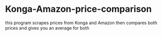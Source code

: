 # Konga-Amazon-price-comparison
this program scrapes prices from Konga and Amazon then compares both prices and gives you an average for both
